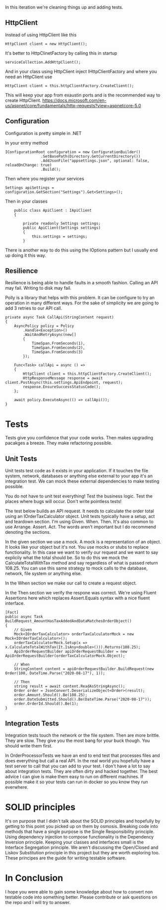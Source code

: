 ﻿In this iteration we're cleaning things up and adding tests.


## HttpClient
Instead of using HttpClient like this
```
HttpClient client = new HttpClient();
```
It's better to HttpClinetFactory by calling this in startup
```
serviceCollection.AddHttpClient();
```
And in your class using HttpClient inject IHttpClientFactory and where you need an HttpClient use
```
HttpClient client = this.httpClientFactory.CreateClient();

```

This will keep your app from exaustin ports and is the recommended way to create HttpClient.
https://docs.microsoft.com/en-us/aspnet/core/fundamentals/http-requests?view=aspnetcore-5.0


## Configuration

Configuration is pretty simple in .NET 


In your entry method
```
IConfigurationRoot configuration = new ConfigurationBuilder()
                .SetBasePath(Directory.GetCurrentDirectory())
                .AddJsonFile("appsettings.json", optional: false, reloadOnChange: true)
                .Build();
```

Then  where you register your services 
```
Settings apiSettings = configuration.GetSection("Settings").Get<Settings>();
```

Then in your classes
```
    public class ApiClient : IApiClient
    {

        private readonly Settings settings;
        public ApiClient(Settings settings)
        {
            this.settings = settings;
        }
```

There is another way to do this using the IOptions pattern but I usually end up doing it this way.

## Resilience
Resilience is being able to handle faults in a smooth fashion. Calling an API may fail. Writing to disk may fail.

Polly is a library that helps with this problem. It can be configure to try an operation in many different ways.
For the sake of simplicity we are going to add 3 retries to our API call.

```
private async Task CallApi(StringContent request)
{
    AsyncPolicy policy = Policy
        .Handle<Exception>()
        .WaitAndRetryAsync(new[]
        {
            TimeSpan.FromSeconds(1),
            TimeSpan.FromSeconds(2),
            TimeSpan.FromSeconds(3)
        });

    Func<Task> callApi = async () =>
    {
        HttpClient client = this.httpClientFactory.CreateClient();
        HttpResponseMessage response = await client.PostAsync(this.settings.ApiEndpoint, request);
        response.EnsureSuccessStatusCode();
    };

    await policy.ExecuteAsync(() => callApi());
}
```


# Tests

Tests give you confidence that your code works. Then makes upgrading pacakges a breeze.
They make refactoring possible.

## Unit Tests
Unit tests test code as it exists in your application. If it touches the file system, network, databases
or anything else external to your app it's an integration test. We can mock these external dependencies
to make testing possible. 

You do not have to unit test everything! Test the business logic. Test the places where
bugs will occur. Don't write pointless tests!

The test below builds an API request. It needs to calculate the order total using an IOrderTaxCalculator
object. Unit tests typically have a setup, act and teardown section. I'm using Given. When. Then. It's also common to
use Arrange. Assert. Act. The words aren't important but I do recommend denoting the sections.

In the given section we use a mock. A mock is a representation of an object. It looks like your object but
it's not. You use mocks or stubs to replace functionality. In this case we want to verify our request and
we want to say explicily what the total should be. So to do this we mock the CalculateTotalWithTax method
and say regardless of what is passed return 108.25. You can use this same strategy to mock
calls to the database, network, file system or anything else.

In the When section we make our call to create a request object.

In the Then section we verify the respone was correct. We're using Fluent Assertions here which replaces 
Assert.Equals syntax with a nice fluent interface. 

```
[Fact]
public async Task BuildRequest_AmountHasTaxAddedAndDataMatchesOrderObject()
{
    // Given
    Mock<IOrderTaxCalculator> orderTaxCalculatorMock = new Mock<IOrderTaxCalculator>();
    orderTaxCalculatorMock.Setup(x => x.CalculateTotalWithTax(It.IsAny<double>())).Returns(108.25);
    ApiOrderRequestBuilder apiOrderRequestBuilder = new ApiOrderRequestBuilder(orderTaxCalculatorMock.Object);

    // When
    StringContent content = apiOrderRequestBuilder.BuildRequest(new Order(100, DateTime.Parse("2020-08-17"), 1));

    // Then
    string result = await content.ReadAsStringAsync();
    Order order = JsonConvert.DeserializeObject<Order>(result);
    order.Amount.Should().Be(108.25);
    order.DateSubmitted.Should().Be(DateTime.Parse("2020-08-17"));
    order.OrderId.Should().Be(1);
}
```

## Integration Tests
Integration tests touch the network or the file system. Then are more brittle.
They are slow. They give you the most bang for your buck though. You should write them
first. 

In OrderProcessorTests we have an end to end test that processes files and does everything
but call a real API. In the real world you hopefully have a test server to call that you
can add to your test. I don't have a lot to say about integration tests. They are often dirty and
hacked together. The best advice I can give is make them easy to run on different machines. If possible
make it so your tests can run in docker so you know they run everwhere. 


# SOLID principles
It's on purpose that I didn't talk about the SOLID principles and hopefully by getting to
this point you picked up on them by osmosis. Breaking code into methods that have a single purpose is the 
Single Responsibility principle. Using dependency injection to compose functionality is the Dependency Inversion principle.
Keeping your classes and interfaces small is the Interface Segregation principle. We aren't discussing 
the Open/Closed and Liskov Substitution principle in this project but they are worth exploring too. 
These principes are the guide for writing testable software.


# In Conclusion
I hope you were able to gain some knowledge about how to convert non testable code into something
better. Please contribute or ask questions on the repo and I will try to answer.